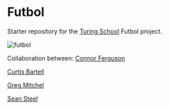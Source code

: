 # Futbol

Starter repository for the [Turing School](https://turing.io/) Futbol project.


![futbol](https://media4.giphy.com/media/pdAiipxDMCHni/giphy.gif?cid=5a38a5a28m4l3obg97q27polvov0lk3074a3i1ij7flle8vc&rid=giphy.gif)





Collaboration between:
[Connor Ferguson](https://github.com/cpfergus1)

[Curtis Bartell](https://github.com/c-bartell)

[Greg Mitchel](https://github.com/GregJMitchell)

[Sean Steel](https://github.com/s-steel)
